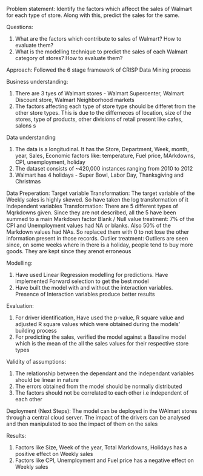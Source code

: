 Problem statement: 
Identify the factors which affecct the sales of Walmart for each type of store. Along with this, predict the sales for the same.

Questions:
1) What are the factors which contribute to sales of Walmart? How to evaluate them?
2) What is the modelling technique to predict the sales of each Walmart category of stores? How to evaluate them?

Approach:
Followed the 6 stage framework of CRISP Data Mining process

Business understanding:
1) There are 3 tyes of Walmart stores - Walmart Supercenter, Walmart Discount store, Walmart Neighborhood markets
2) The factors affecting each type of store type should be differet from the other store types. This is due to the differneces of location, size of the stores, type of products, other divisions of retail present like cafes, salons s

Data understanding
1) The data is a longitudinal. It has the Store, Department, Week, month, year, Sales, Economic factors like: temperature, Fuel price, MArkdowns, CPI, unemployment, holiday
2) The dataset consists of ~420,000 instances ranging from 2010 to 2012
3) Walmart has 4 holidays - Super Bowl, Labor Day, Thanksgiving and Christmas

Data Preperation: 
Target variable Transformation: The target variable of the Weekly sales is highly skewed. So have taken the log transformation of it
Independent variables Transformation: There are 5 different types of Mqrkdowns given. Since they are not described, all the 5 have been summed to a main Markdown factor
Blank / Null value treatment: 7% of the CPI and Unemployment values had NA or blanks. Also 50% of the Markdown values had NAs. So replaced them with 0 to not lose the other information present in those records.
Outlier treatment: Outliers are seen since, on some weeks where in there is a holiday, people tend to buy more goods. They are kept since they arenot erroneous

Modelling:
1) Have used Linear Regression modelling for predictions. Have implemented Forward selection to get the best model 
2) Have built the model with and without the interaction variables. Presence of Interaction variables produce better results

Evaluation:
1) For driver identification, Have used the p-value, R square value and adjusted R square values which were obtained during the models' building process
2) For predicting the sales, verified the model against a Baseline model which is the mean of the all the sales values for their respective store types

Validity of assumptions:
1) The relationship between the dependant and the independant variables should be linear in nature
2) The errors obtained from the model should be normally distributed 
3) The factors should not be correlated to each other i.e independent of each other

Deployment (Next Steps): 
The model can be deployed in the WAlmart stores through a central cloud server. The impact of the drivers can be analysed and then manipulated to see the impact of them on the sales

Results:
1) Factors like Size, Week of the year, Total Markdowns, Holidays has a positive effect on Weekly sales
2) Factors like CPI, Unemployment and Fuel price has a negative effect on Weekly sales
